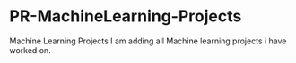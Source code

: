 # PR-MachineLearning-Projects
Machine Learning Projects
I am adding all Machine learning projects i have worked on.
